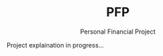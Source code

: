 <h1 align=center>PFP</h1>
<p align=center>Personal Financial Project</p>

Project explaination in progress...
